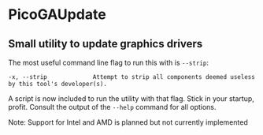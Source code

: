 # PicoGAUpdate
## Small utility to update graphics drivers
The most useful command line flag to run this with is `--strip`:
```
-x, --strip             Attempt to strip all components deemed useless by this tool's developer(s).
```
A script is now included to run the utility with that flag. Stick in your startup, profit.
Consult the output of the `--help` command for all options.

Note: Support for Intel and AMD is planned but not currently implemented
